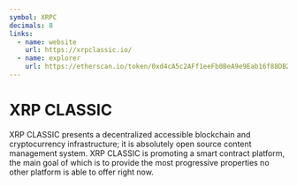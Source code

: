 ```yaml
---
symbol: XRPC
decimals: 8
links:
  - name: website
    url: https://xrpclassic.io/
  - name: explorer
    url: https://etherscan.io/token/0xd4cA5c2AFf1eeFb0BeA9e9Eab16f88DB2990C183
---
```


# XRP CLASSIC

XRP CLASSIC presents a decentralized accessible blockchain and cryptocurrency infrastructure; it is absolutely open source content management system. XRP CLASSIC is promoting a smart contract platform, the main goal of which is to provide the most progressive properties no other platform is able to offer right now.
